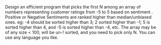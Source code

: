 Design an efficient program that picks the first N among an array of numbers representing customer ratings from -5 to 5 based on sentiment . Positive or Negative Sentiments are ranked higher than median/unbiased ones. eg: -4 should be sorted higher than 3; 2 sorted higher than -1; 5 is sorted higher than 4, and -5 is sorted higher than -4, etc. The array may be of any size < 100, will be un-! sorted, and you need to pick only N. You can use any language you like.
